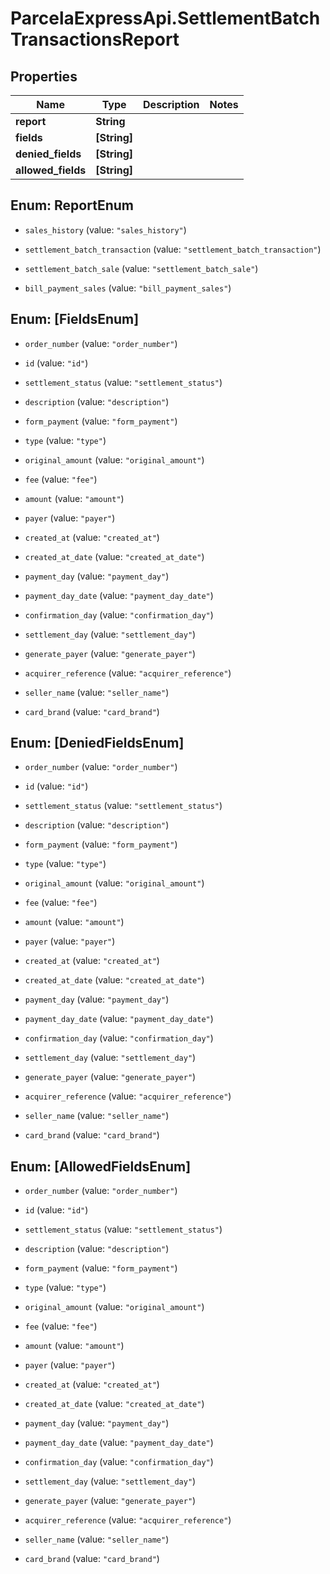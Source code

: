 # ParcelaExpressApi.SettlementBatchTransactionsReport

## Properties

Name | Type | Description | Notes
------------ | ------------- | ------------- | -------------
**report** | **String** |  | 
**fields** | **[String]** |  | 
**denied_fields** | **[String]** |  | 
**allowed_fields** | **[String]** |  | 



## Enum: ReportEnum


* `sales_history` (value: `"sales_history"`)

* `settlement_batch_transaction` (value: `"settlement_batch_transaction"`)

* `settlement_batch_sale` (value: `"settlement_batch_sale"`)

* `bill_payment_sales` (value: `"bill_payment_sales"`)





## Enum: [FieldsEnum]


* `order_number` (value: `"order_number"`)

* `id` (value: `"id"`)

* `settlement_status` (value: `"settlement_status"`)

* `description` (value: `"description"`)

* `form_payment` (value: `"form_payment"`)

* `type` (value: `"type"`)

* `original_amount` (value: `"original_amount"`)

* `fee` (value: `"fee"`)

* `amount` (value: `"amount"`)

* `payer` (value: `"payer"`)

* `created_at` (value: `"created_at"`)

* `created_at_date` (value: `"created_at_date"`)

* `payment_day` (value: `"payment_day"`)

* `payment_day_date` (value: `"payment_day_date"`)

* `confirmation_day` (value: `"confirmation_day"`)

* `settlement_day` (value: `"settlement_day"`)

* `generate_payer` (value: `"generate_payer"`)

* `acquirer_reference` (value: `"acquirer_reference"`)

* `seller_name` (value: `"seller_name"`)

* `card_brand` (value: `"card_brand"`)





## Enum: [DeniedFieldsEnum]


* `order_number` (value: `"order_number"`)

* `id` (value: `"id"`)

* `settlement_status` (value: `"settlement_status"`)

* `description` (value: `"description"`)

* `form_payment` (value: `"form_payment"`)

* `type` (value: `"type"`)

* `original_amount` (value: `"original_amount"`)

* `fee` (value: `"fee"`)

* `amount` (value: `"amount"`)

* `payer` (value: `"payer"`)

* `created_at` (value: `"created_at"`)

* `created_at_date` (value: `"created_at_date"`)

* `payment_day` (value: `"payment_day"`)

* `payment_day_date` (value: `"payment_day_date"`)

* `confirmation_day` (value: `"confirmation_day"`)

* `settlement_day` (value: `"settlement_day"`)

* `generate_payer` (value: `"generate_payer"`)

* `acquirer_reference` (value: `"acquirer_reference"`)

* `seller_name` (value: `"seller_name"`)

* `card_brand` (value: `"card_brand"`)





## Enum: [AllowedFieldsEnum]


* `order_number` (value: `"order_number"`)

* `id` (value: `"id"`)

* `settlement_status` (value: `"settlement_status"`)

* `description` (value: `"description"`)

* `form_payment` (value: `"form_payment"`)

* `type` (value: `"type"`)

* `original_amount` (value: `"original_amount"`)

* `fee` (value: `"fee"`)

* `amount` (value: `"amount"`)

* `payer` (value: `"payer"`)

* `created_at` (value: `"created_at"`)

* `created_at_date` (value: `"created_at_date"`)

* `payment_day` (value: `"payment_day"`)

* `payment_day_date` (value: `"payment_day_date"`)

* `confirmation_day` (value: `"confirmation_day"`)

* `settlement_day` (value: `"settlement_day"`)

* `generate_payer` (value: `"generate_payer"`)

* `acquirer_reference` (value: `"acquirer_reference"`)

* `seller_name` (value: `"seller_name"`)

* `card_brand` (value: `"card_brand"`)




